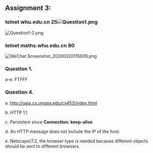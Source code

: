 ## Assignment 3:

### telnet whu.edu.cn 25![Question1.png](https://i.loli.net/2020/03/20/XZK9YI5xPjEd8Vi.png)

![Question1-2.png](https://i.loli.net/2020/03/20/z98ZjvNgawtnExs.png)

### telnet maths.whu.edu.cn 80

![WeChat Screenshot_20200320115935.png](https://i.loli.net/2020/03/20/vzyOWdpeVSHjr5E.png)



### Question 1.

a-e. FTFFF

### Question 4.

a. http://gaia.cs.umass.edu/cs453/index.html

b. HTTP 1.1 

c. Persistent since **Connection: keep-alive** 

d. An HTTP message does not include the IP of the host.

e. Netscape/7.2, the browser type is needed because different objects should be sent to different browsers.